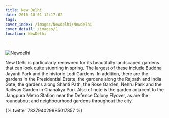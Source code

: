 ```yaml
---
title: New Delhi
date: 2016-10-01 12:17:02
tags:
cover_index: /images/Newdelhi/Newdelhi
cover_detail: /images/1
location: NewDelhi

---
```


![Newdelhi](/images/Newdelhi/Newdelhi4.jpeg)

New Delhi is particularly renowned for its beautifully landscaped gardens that can look quite stunning in spring. The largest of these include Buddha Jayanti Park and the historic Lodi Gardens. In addition, there are the gardens in the Presidential Estate, the gardens along the Rajpath and India Gate, the gardens along Shanti Path, the Rose Garden, Nehru Park and the Railway Garden in Chanakya Puri. Also of note is the garden adjacent to the Jangpura Metro Station near the Defence Colony Flyover, as are the roundabout and neighbourhood gardens throughout the city.

{% twitter 783794029985017857 %}
